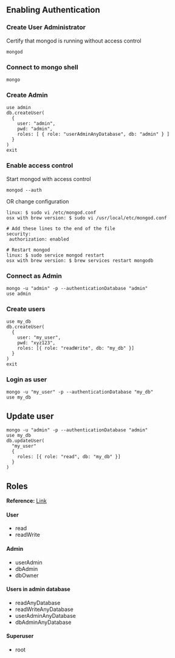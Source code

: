 ---
---

## Enabling Authentication

### Create User Administrator
Certify that mongod is running without access control
```shell
mongod
```

### Connect to mongo shell
```shell
mongo
```

### Create Admin
```shell
use admin
db.createUser(
  {
    user: "admin",
    pwd: "admin",
    roles: [ { role: "userAdminAnyDatabase", db: "admin" } ]
  }
)
exit
```

### Enable access control
Start mongod with access control
```shell
mongod --auth
```
OR change configuration
```shell
linux: $ sudo vi /etc/mongod.conf
osx with brew version: $ sudo vi /usr/local/etc/mongod.conf

# Add these lines to the end of the file
security:
 authorization: enabled

# Restart mongod
linux: $ sudo service mongod restart
osx with brew version: $ brew services restart mongodb
```

### Connect as Admin
```shell
mongo -u "admin" -p --authenticationDatabase "admin"
use admin
```

### Create users
```shell
use my_db
db.createUser(
  {
    user: "my_user",
    pwd: "xyz123",
    roles: [{ role: "readWrite", db: "my_db" }]
  }
)
exit
```

### Login as user
```shell
mongo -u "my_user" -p --authenticationDatabase "my_db"
use my_db
```

## Update user
```shell
mongo -u "admin" -p --authenticationDatabase "admin"
use my_db
db.updateUser(
  "my_user"
  {
    roles: [{ role: "read", db: "my_db" }]
  }
)
```


## Roles
**Reference:** [Link](https://docs.mongodb.com/manual/reference/built-in-roles/)

#### User
- read
- readWrite

#### Admin
- userAdmin
- dbAdmin
- dbOwner

#### Users in admin database
- readAnyDatabase
- readWriteAnyDatabase
- userAdminAnyDatabase
- dbAdminAnyDatabase

#### Superuser
- root
